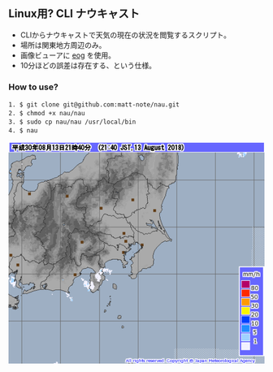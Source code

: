 ## Linux用? CLI ナウキャスト
* CLIからナウキャストで天気の現在の状況を閲覧するスクリプト。
* 場所は関東地方周辺のみ。
* 画像ビューアに [eog](https://help.gnome.org/users/eog/stable/index.html.ja) を使用。
* 10分ほどの誤差は存在する、という仕様。

### How to use?

```bash
1. $ git clone git@github.com:matt-note/nau.git
2. $ chmod +x nau/nau
3. $ sudo cp nau/nau /usr/local/bin
4. $ nau
```
![201808132140-00.png](https://github.com/matt-note/nau/blob/master/201808132140-00.png)

